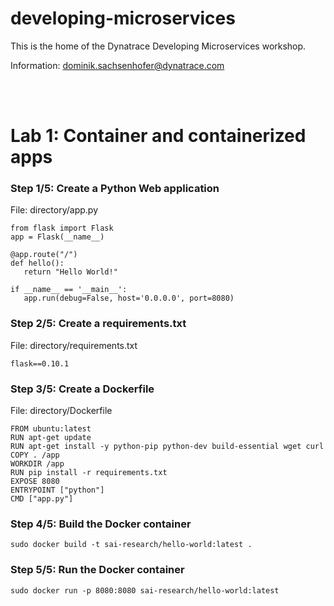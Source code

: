 # developing-microservices

This is the home of the Dynatrace Developing Microservices workshop.

Information: dominik.sachsenhofer@dynatrace.com

<br>
<br>

# Lab 1: Container and containerized apps

### Step 1/5: Create a Python Web application

File: directory/app.py

```
from flask import Flask 
app = Flask(__name__) 

@app.route("/")
def hello(): 
   return "Hello World!"

if __name__ == '__main__':
   app.run(debug=False, host='0.0.0.0', port=8080)
```

### Step 2/5: Create a requirements.txt

File: directory/requirements.txt

```
flask==0.10.1
```

### Step 3/5: Create a Dockerfile

File: directory/Dockerfile

```
FROM ubuntu:latest 
RUN apt-get update 
RUN apt-get install -y python-pip python-dev build-essential wget curl
COPY . /app 
WORKDIR /app 
RUN pip install -r requirements.txt 
EXPOSE 8080 
ENTRYPOINT ["python"] 
CMD ["app.py"]
```

### Step 4/5: Build the Docker container

```
sudo docker build -t sai-research/hello-world:latest .
```

### Step 5/5: Run the Docker container

```
sudo docker run -p 8080:8080 sai-research/hello-world:latest
```
